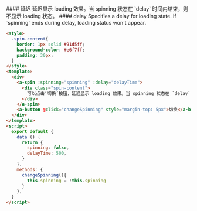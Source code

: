 <cn>
#### 延迟
延迟显示 loading 效果。当 spinning 状态在 `delay` 时间内结束，则不显示 loading 状态。
</cn>

<us>
#### delay
Specifies a delay for loading state. If `spinning` ends during delay, loading status won't appear.
</us>

```html
<style>
  .spin-content{
    border: 1px solid #91d5ff;
    background-color: #e6f7ff;
    padding: 30px;
  }
</style>
<template>
  <div>
    <a-spin :spinning="spinning" :delay="delayTime">
      <div class="spin-content">
        可以点击‘切换’按钮，延迟显示 loading 效果。当 spinning 状态在 `delay` 时间内结束，则不显示 loading 状态。
      </div>
    </a-spin>
    <a-button @click="changeSpinning" style="margin-top: 5px">切换</a-button>
  </div>
</template>
<script>
  export default {
    data () {
      return {
        spinning: false,
        delayTime: 500,
      }
    },
    methods: {
      changeSpinning(){
        this.spinning = !this.spinning
      }
    },
  }
</script>
```

